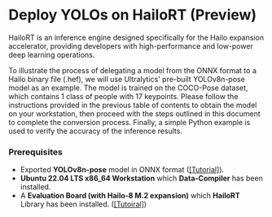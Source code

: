 # Deploy YOLOs on HailoRT (Preview)

HailoRT is an inference engine designed specifically for the Hailo expansion accelerator, providing developers with high-performance and low-power deep learning operations.

To illustrate the process of delegating a model from the ONNX format to a Hailo binary file (.hef), we will use Ultralytics' pre-built YOLOv8n-pose model as an example. The model is trained on the COCO-Pose dataset, which contains 1 class of people with 17 keypoints. Please follow the instructions provided in the previous table of contents to obtain the model on your workstation, then proceed with the steps outlined in this document to complete the conversion process. Finally, a simple Python example is used to verify the accuracy of the inference results.

### Prerequisites

* Exported **YOLOv8n-pose** model in ONNX format ([[Tutorial]](https://github.com/R300-AI/ITRI-AI-Hub/blob/main/Model-Zoo/Object-Detection/YOLOs/Delegate_Models_to_ONNX_and_TFLite.ipynb)).
* **Ubuntu 22.04 LTS x86_64 Workstation** which **Data-Compiler** has been installed.
* A **Evaluation Board (with Hailo-8 M.2 expansion)** which **HailoRT** Library has been installed. ([[Tutoiral]](https://r300-ai.github.io/ITRI-AI-Hub/docs/pages/runtime/hailort.html))

